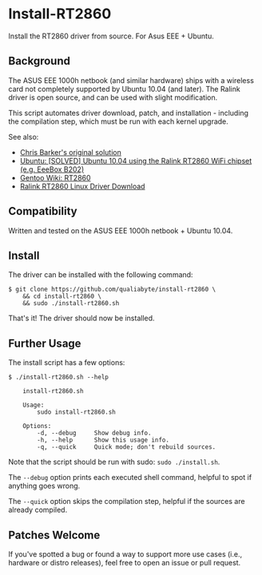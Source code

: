 # Install-RT2860

Install the RT2860 driver from source. For Asus EEE + Ubuntu.

## Background

The ASUS EEE 1000h netbook (and similar hardware) ships with a wireless card not completely supported by Ubuntu 10.04 (and later). The Ralink driver is open source, and can be used with slight modification.

This script automates driver download, patch, and installation - including the compilation step, which must be run with each kernel upgrade.

See also:

+ [Chris Barker's original solution][CTBarker]
+ [Ubuntu: [SOLVED] Ubuntu 10.04 using the Ralink RT2860 WiFi chipset (e.g. EeeBox B202)][Ubuntu]
+ [Gentoo Wiki: RT2860][Gentoo]
+ [Ralink RT2860 Linux Driver Download][Ralink]

[CTBarker]: http://www.ctbarker.info/2010/05/ubuntu-1004-wireless-chipsets-and-wpa.html
[Ubuntu]: http://ubuntuforums.org/showthread.php?t=1476007
[Gentoo]: http://en.gentoo-wiki.com/wiki/Ralink_RT2860
[Ralink]: http://www.ralinktech.com/en/04_support/support.php?sn=501

## Compatibility

Written and tested on the ASUS EEE 1000h netbook + Ubuntu 10.04.

## Install

The driver can be installed with the following command:

    $ git clone https://github.com/qualiabyte/install-rt2860 \
        && cd install-rt2860 \
        && sudo ./install-rt2860.sh

That's it! The driver should now be installed.

## Further Usage

The install script has a few options:

    $ ./install-rt2860.sh --help

        install-rt2860.sh

        Usage:
            sudo install-rt2860.sh

        Options:
            -d, --debug     Show debug info.
            -h, --help      Show this usage info.
            -q, --quick     Quick mode; don't rebuild sources.

Note that the script should be run with sudo: `sudo ./install.sh`.

The `--debug` option prints each executed shell command, helpful to spot if anything goes wrong.

The `--quick` option skips the compilation step, helpful if the sources are already compiled.

## Patches Welcome

If you've spotted a bug or found a way to support more use cases (i.e., hardware or distro releases), feel free to open an issue or pull request.
